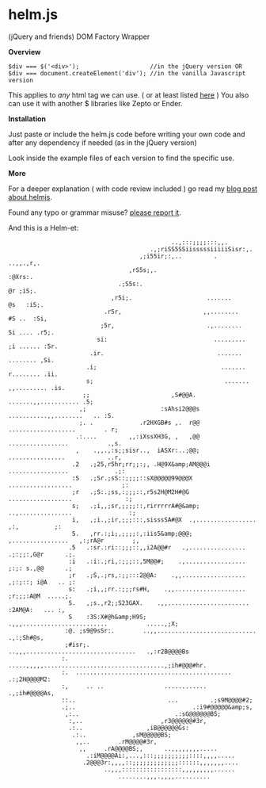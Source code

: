 helm.js
=======

(jQuery and friends) DOM Factory Wrapper

**Overview**

`$div === $('<div>');                    //in the jQuery version OR`
`$div === document.createElement('div'); //in the vanilla Javascript version`

This applies to *any* html tag we can use. ( or at least listed [here](http://wxo.me/html5-elements) )
You also can use it with another $ libraries like Zepto or Ender.

**Installation**

Just paste or include the helm.js code before writing your own code and after any dependency if needed (as in the jQuery version)

Look inside the example files of each version to find the specific use.

**More**

For a deeper explanation ( with code review included ) go read my [blog post about helmjs](http://wxo.me/helm-blog).

Found any typo or grammar misuse? [please report it](https://github.com/wixo/helm.js/issues/1).

And this is a Helm-et:
                                                                                                            
                                                                                                            
                                                                                                            
                                                  ..,:::;;;;:::,,.                                          
                                            .,;riSS5SSiisssssiiiiiSisr:,.                                   
                                         ,;i55ir;:,..         .    ..,,.,r,.                                
                                      ,rS5s;,.                          :@Xrs:.                             
                                   .;S5s:.                               @r ;iS;.                           
                                 ,r5i;.                     .......      @s   :iS;.                         
                               .r5r,                       ,,........    #S ..  :Si,                        
                              ;5r,                          .,........   Si .... .r5;.                      
                             si:                              .........  ;i ...... :5r.                     
                           .ir.                                .......     ........ ,Si.                    
                          .i;                                   .......    r........ .ii.                   
                          s;                                     .......  ,,......... .is.                  
                         ;;                       ,S#@@A.         .......,,........... .5;                  
                        ,;                     :sAhsi2@@@s   ...........,,........   .. :S.                 
                        ;. .             .r2HXGB#s ,.  r@@  ...................        . r;                 
                       .:....         ,,:iXssXH3G, ,   ,@@  .................           .,s.                
                       ,    .,,.,:s;;sisr..,  iASXr:..;@@;  ................            ..r,                
                      .2   .;25,r5hr;rr;;:;, .H@9X&amp;AM@@@i  .................             .;:                
                      :S   .;Sr.;sS::;;;;::sX@@@@@99@@@X  ..................              ;:                
                      ;r   .;S:.;ss,:;;;::,r5s2H@M2H#@G  ..................               :;                
                      s;   .;i,,;sr,;;;;::,rirrrrrA#@&amp;  ..,...............                :;                
                      i,   ,;i.,;ir,;;;:::,sisssSA#@X  .,.................   ,:,          ;:                
                      5.   ,rr.:;i;,;;;;:,:iis5&amp;@@@;   ,................   ,:;rA@r        ;,                
                     .5   .:sr.:ri::;;;::,,i2A@@#r   .,................  .;:;;:,G@r      .;.                
                     :i   .:i:.;ri,:;;;::,5M@@#;    .,.................  ;:;: s.,@@      .;                 
                     ;r   .;S,.;rs,:;;:::2@@A:    .,,.................. ,;:;::; i@A   .. ;:                 
                     s:   .;i,,;rr.:;;;rs#H,    .,,....................  ;r;;;:A@M  .....;.                 
                     S.   ,;s.,r2;;S23GAX.    .,,.......................  :2AM@A:   ... :,                  
                     S    :3S:X#@h&amp;H9S;     .,,,........................           .....,;X;                
                    :@. ;s9@9sSr:.        ..,,............................        .,:;Sh#@s,                
                    ;#isr;.            ..,,,...............................   .,:r2B@@@@Bs                  
                   :.          .....,,,,,..................................,;ih#@@@#hr.                     
                   :.  ............................................   .:;2H@@@@M2:                          
                   :,     .. ..                 ............     .,;ih#@@@@As,                              
                   ::..                          ...         .;s9M@@@@#2;                                   
                   .;..                                 .:i9#@@@@@&amp;s,                                       
                    ,:..                           .:sG@@@@@@B5;                                            
                     :,..                      ,r3@@@@@@#3r,                                                
                     .:..                  ,iB@@@@@@Gs:                                                     
                      .:..             ,sM@@@@@BS;                                                          
                       ,,..        .rM@@@@#3r,                                                              
                        ,,     .rA@@@@BS;,      ..,,,,,,,,.....                                             
                          .:iM@@@@Ai:,...,:::;;;;;;;;;;::::,,,,.....                                        
                         .2@@@3r:,,,,::;;;;;;;;;;;;;::::::,,,,,,,....                                       
                               ..,,,:::::::::::::::::,,,,,,,,,......                                        
                                   ........,,,.,,,,..........       


                                                                                                            
                                                                                                            
                                                                                                            
                                                                                                            
                                                                                                            
